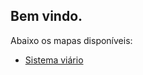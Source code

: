 ## Bem vindo.

Abaixo os mapas disponíveis:

- [Sistema viário](https://jaceguay.github.io/sigi/sistemaviario.html)
